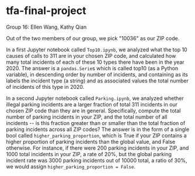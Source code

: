 # tfa-final-project
Group 16: Ellen Wang, Kathy Qian

Out of the two members of our group, we pick "10036" as our ZIP code.

In a first Jupyter notebook called `Top10.ipynb`, 
we analyzed what the top 10 causes of calls to 311 are in your chosen ZIP code, 
and calculated how many total incidents of each of these 10 types there have been in the year 2020. 
The answer is a `pandas.Serie`s which is called top10 (as a Python variable), in descending order by number of incidents, 
and containing as its labels the incident type (a string) and as associated values the total number of incidents of this type in 2020.

In a second Jupyter notebook called `Parking.ipynb`, 
we analyzed whether illegal parking incidents are a larger fraction of total 311 incidents in our chosen ZIP code than they are in general. 
Specifically, compute the total number of parking incidents in your ZIP, and the total number of all incidents 
-- is this fraction greater than or smaller than the total fraction of parking incidents across all ZIP codes? 
The answer is in the form of a single bool called `higher_parking_proportion`,
which is True if your ZIP contains a higher proportion of parking incidents than the global value, and False otherwise. 
For instance, if there were 200 parking incidents in your ZIP, and 1000 total incidents in your ZIP, a rate of 20%, 
but the global parking incident rate was 3000 parking incidents out of 10000 total, a ratio of 30%, 
we would assign `higher_parking_proportion = False`.
